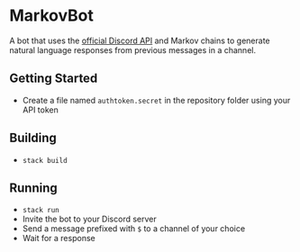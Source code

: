 # MarkovBot
A bot that uses the [official Discord API](https://discordapp.com/developers/docs/intro) and Markov chains to generate natural language responses from previous messages in a channel.

## Getting Started
* Create a file named `authtoken.secret` in the repository folder using your API token

## Building
* `stack build`

## Running
* `stack run`
* Invite the bot to your Discord server
* Send a message prefixed with `$` to a channel of your choice
* Wait for a response
